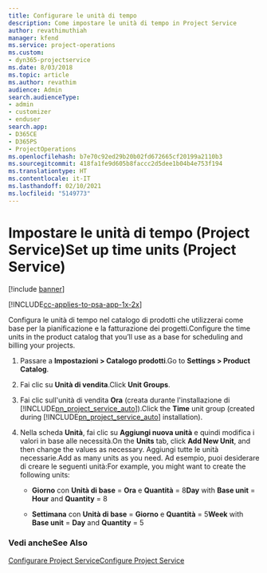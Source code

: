 ```yaml
---
title: Configurare le unità di tempo
description: Come impostare le unità di tempo in Project Service
author: revathimuthiah
manager: kfend
ms.service: project-operations
ms.custom:
- dyn365-projectservice
ms.date: 8/03/2018
ms.topic: article
ms.author: revathim
audience: Admin
search.audienceType:
- admin
- customizer
- enduser
search.app:
- D365CE
- D365PS
- ProjectOperations
ms.openlocfilehash: b7e70c92ed29b20b02fd672665cf20199a2110b3
ms.sourcegitcommit: 418fa1fe9d605b8faccc2d5dee1b04b4e753f194
ms.translationtype: HT
ms.contentlocale: it-IT
ms.lasthandoff: 02/10/2021
ms.locfileid: "5149773"
---
```

# <a name="set-up-time-units-project-service"></a><span data-ttu-id="0925b-103">Impostare le unità di tempo (Project Service)</span><span class="sxs-lookup"><span data-stu-id="0925b-103">Set up time units (Project Service)</span></span>

[!include [banner](../includes/psa-now-project-operations.md)]

[!INCLUDE[cc-applies-to-psa-app-1x-2x](../includes/cc-applies-to-psa-app-1x-2x.md)]

<span data-ttu-id="0925b-104">Configura le unità di tempo nel catalogo di prodotti che utilizzerai come base per la pianificazione e la fatturazione dei progetti.</span><span class="sxs-lookup"><span data-stu-id="0925b-104">Configure the time units in the product catalog that you’ll use as a base for scheduling and billing your projects.</span></span>  
  
1. <span data-ttu-id="0925b-105">Passare a **Impostazioni > Catalogo prodotti**.</span><span class="sxs-lookup"><span data-stu-id="0925b-105">Go to **Settings > Product Catalog**.</span></span>  
  
2. <span data-ttu-id="0925b-106">Fai clic su **Unità di vendita**.</span><span class="sxs-lookup"><span data-stu-id="0925b-106">Click **Unit Groups**.</span></span>  
  
3. <span data-ttu-id="0925b-107">Fai clic sull'unità di vendita **Ora** (creata durante l'installazione di [!INCLUDE[pn_project_service_auto](../includes/pn-project-service-auto.md)]).</span><span class="sxs-lookup"><span data-stu-id="0925b-107">Click the **Time** unit group (created during [!INCLUDE[pn_project_service_auto](../includes/pn-project-service-auto.md)] installation).</span></span>  
  
4. <span data-ttu-id="0925b-108">Nella scheda **Unità**, fai clic su **Aggiungi nuova unità** e quindi modifica i valori in base alle necessità.</span><span class="sxs-lookup"><span data-stu-id="0925b-108">On the **Units** tab, click **Add New Unit**, and then change the values as necessary.</span></span> <span data-ttu-id="0925b-109">Aggiungi tutte le unità necessarie.</span><span class="sxs-lookup"><span data-stu-id="0925b-109">Add as many units as you need.</span></span> <span data-ttu-id="0925b-110">Ad esempio, puoi desiderare di creare le seguenti unità:</span><span class="sxs-lookup"><span data-stu-id="0925b-110">For example, you might want to create the following units:</span></span>  
  
   - <span data-ttu-id="0925b-111">**Giorno** con **Unità di base** = **Ora** e **Quantità** = 8</span><span class="sxs-lookup"><span data-stu-id="0925b-111">**Day** with **Base unit** = **Hour** and **Quantity** = 8</span></span>  
  
   - <span data-ttu-id="0925b-112">**Settimana** con **Unità di base** = **Giorno** e **Quantità** = 5</span><span class="sxs-lookup"><span data-stu-id="0925b-112">**Week** with **Base unit** = **Day** and **Quantity** = 5</span></span>  
  
### <a name="see-also"></a><span data-ttu-id="0925b-113">Vedi anche</span><span class="sxs-lookup"><span data-stu-id="0925b-113">See Also</span></span>  
 [<span data-ttu-id="0925b-114">Configurare Project Service</span><span class="sxs-lookup"><span data-stu-id="0925b-114">Configure Project Service</span></span>](../psa/configure.md)
